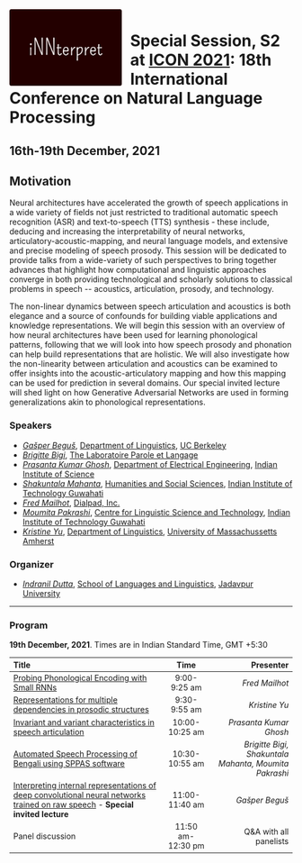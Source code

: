 <!-- # Representation of speech, articulatory dynamics, prosody and language in layers. What do the models know? -->

<img align="left" style="padding-right: 15px;" src="innterpret_logo.png" alt="innterpret" width="200"/> 

# Special Session, S2 at [ICON 2021](http://icon2021.nits.ac.in/): 18th International Conference on Natural Language Processing 
## 16th-19th December, 2021 
## Motivation
Neural architectures have accelerated the growth of speech applications in a wide variety of fields not just restricted to traditional automatic speech recognition (ASR) and text-to-speech (TTS) synthesis - these include, deducing and increasing the interpretability of neural networks, articulatory-acoustic-mapping, and neural language models, and extensive and precise modeling of speech prosody. This session will be dedicated to provide talks from a wide-variety of such perspectives to bring together advances that highlight how computational and linguistic approaches converge in both providing technological and scholarly solutions to classical problems in speech -- acoustics, articulation, prosody, and technology.

The non-linear dynamics between speech articulation and acoustics is both elegance and a source of confounds for building viable applications and knowledge representations. We will begin this session with an overview of how neural architectures have been used for learning phonological patterns, following that we will look into how speech prosody and phonation can help build representations that are holistic. We will also investigate how the non-linearity between articulation and acoustics can be examined to offer insights into the acoustic-articulatory mapping and how this mapping can be used for prediction in several domains. Our special invited lecture will shed light on how Generative Adversarial Networks are used in forming generalizations akin to phonological representations.

### Speakers
- [*Gašper Beguš*](https://gbegus.github.io/), [Department of Linguistics](https://lx.berkeley.edu/), [UC Berkeley](https://www.berkeley.edu/)
- [*Brigitte Bigi*](http://www2.lpl-aix.fr/~bigi/), [The Laboratoire Parole et Langage](https://www.lpl-aix.fr/en/welcome-to-lpl/)
- [*Prasanta Kumar Ghosh*](https://ee.iisc.ac.in/prasanta-kumar-ghosh/), [Department of Electrical Engineering](https://ee.iisc.ac.in/), [Indian Institute of Science](https://iisc.ac.in/)
- [*Shakuntala Mahanta*](https://www.iitg.ac.in/hss/faculty_page_profile.php?name=MzgvUVFIK2oydWpTaXFzNUJOUkExZz09), [Humanities and Social Sciences](https://www.iitg.ac.in/hss/), [Indian Institute of Technology Guwahati](https://www.iitg.ac.in/)
- [*Fred Mailhot*](https://www.linkedin.com/in/fmailhot/), [Dialpad, Inc.](https://www.dialpad.com/)
- [*Moumita Pakrashi*](https://www.researchgate.net/profile/Moumita-Pakrashi), [ Centre for Linguistic Science and Technology](https://www.iitg.ac.in/clst/), [Indian Institute of Technology Guwahati](https://www.iitg.ac.in/)
- [*Kristine Yu*](https://www.krisyu.org/), [Department of Linguistics](https://www.umass.edu/linguistics), [University of Massachussetts Amherst](https://www.umass.edu/)

### Organizer
- [*Indranil Dutta*](https://duttalab.github.io/indranil.html), [School of Languages and Linguistics](http://www.jaduniv.edu.in/view_department.php?deptid=143), [Jadavpur University](http://www.jaduniv.edu.in/)

---
### Program
**19th December, 2021**. Times are in Indian Standard Time, GMT +5:30

| Title 	| Time 	| Presenter 	|
|:---	|:---:	|---:	|
| [Probing Phonological Encoding with Small RNNs](fred.md)	| 9:00-9:25 am 	| *Fred Mailhot* 	|
| [Representations for multiple dependencies in prosodic structures](yu.md) 	| 9:30-9:55 am 	| *Kristine Yu*	|
| [Invariant and variant characteristics in speech articulation](ghosh.md) 	| 10:00-10:25 am 	| *Prasanta Kumar Ghosh* 	|
| [Automated Speech Processing of Bengali using SPPAS software](pmb.md)	| 10:30-10:55 am 	| *Brigitte Bigi, Shakuntala Mahanta, Moumita Pakrashi* 	|
| [Interpreting internal representations of deep convolutional neural networks trained on raw speech](begus.md) - **Special invited lecture** 	| 11:00-11:40 am 	| *Gašper Beguš* 	|
| Panel discussion 	| 11:50 am-12:30 pm 	| Q&A with all panelists 	|